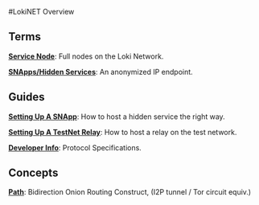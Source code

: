 #LokiNET Overview

## Terms

**[Service Node](../ServiceNodes/SNOverview.md)**: Full nodes on the Loki Network.

**[SNApps/Hidden Services](../LokiNET/SNApps/SNAppsOverview.md)**: An anonymized IP endpoint.

## Guides

**[Setting Up A SNApp](../LokiNET/Guides/SNApps.md)**: How to host a hidden service the right way.

**[Setting Up A TestNet Relay](../LokiNET/Guides/TestNetRelay.md)**: How to host a relay on the test network.

**[Developer Info](../LokiNET/DeveloperInfo.md)**: Protocol Specifications.

## Concepts

**[Path](../LokiNET/Concepts/OnionRouting.md)**: Bidirection Onion Routing Construct, (I2P tunnel / Tor circuit equiv.)



